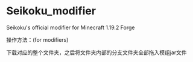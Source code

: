 # Seikoku_modifier
Seikoku's official modifier for Minecraft 1.19.2 Forge

操作方法：(for modifiers)

下载对应的整个文件夹，之后将文件夹内部的分支文件夹全部拖入模组jar文件
